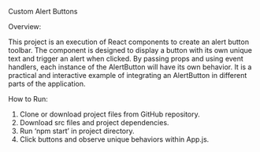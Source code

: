 Custom Alert Buttons

Overview:

This project is an execution of React components to create an alert button toolbar. The component is designed to display a button with its own unique text and trigger an alert when clicked. By passing props and using event handlers, each instance of the AlertButton will have its own behavior. It is a practical and interactive example of integrating an AlertButton in different parts of the application. 

How to Run: 

1.	Clone or download project files from GitHub repository.
2.	Download src files and project dependencies.
3.	Run ‘npm start’ in project directory. 
4.	Click buttons and observe unique behaviors within App.js. 
